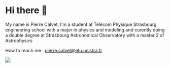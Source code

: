 # Hi there 👋

My name is Pierre Calvet, I'm a student at Télécom Physique Strasbourg engineering school with a major in physics and modeling and curently doing a double degree at Strasbourg Astronomical Observatory with a master 2 of Astrophysics



How to reach me : pierre.calvet@etu.unistra.fr


![](https://komarev.com/ghpvc/?username=Radical-Red)
